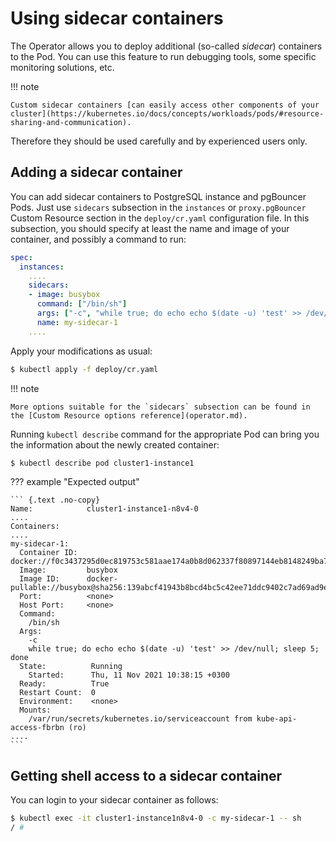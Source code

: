 # Using sidecar containers

The Operator allows you to deploy additional (so-called *sidecar*) containers to
the Pod. You can use this feature to run debugging tools, some specific
monitoring solutions, etc.

!!! note

    Custom sidecar containers [can easily access other components of your cluster](https://kubernetes.io/docs/concepts/workloads/pods/#resource-sharing-and-communication).
Therefore they should be used carefully and by experienced users only.

## Adding a sidecar container

You can add sidecar containers to PostgreSQL instance and pgBouncer
Pods. Just use `sidecars` subsection in the `instances` or `proxy.pgBouncer`
Custom Resource section in the `deploy/cr.yaml` configuration file. In this
subsection, you should specify at least the name and image of your container,
and possibly a command to run:

```yaml
spec:
  instances:
    ....
    sidecars:
    - image: busybox
      command: ["/bin/sh"]
      args: ["-c", "while true; do echo echo $(date -u) 'test' >> /dev/null; sleep 5; done"]
      name: my-sidecar-1
    ....
```

Apply your modifications as usual:

``` {.bash data-prompt="$" }
$ kubectl apply -f deploy/cr.yaml
```

!!! note

    More options suitable for the `sidecars` subsection can be found in the [Custom Resource options reference](operator.md).

Running `kubectl describe` command for the appropriate Pod can bring you the
information about the newly created container:

``` {.bash data-prompt="$" }
$ kubectl describe pod cluster1-instance1
```
??? example "Expected output"

    ``` {.text .no-copy}
    Name:            cluster1-instance1-n8v4-0
    ....
    Containers:
    ....
    my-sidecar-1:
      Container ID:  docker://f0c3437295d0ec819753c581aae174a0b8d062337f80897144eb8148249ba742
      Image:         busybox
      Image ID:      docker-pullable://busybox@sha256:139abcf41943b8bcd4bc5c42ee71ddc9402c7ad69ad9e177b0a9bc4541f14924
      Port:          <none>
      Host Port:     <none>
      Command:
        /bin/sh
      Args:
        -c
        while true; do echo echo $(date -u) 'test' >> /dev/null; sleep 5; done
      State:          Running
        Started:      Thu, 11 Nov 2021 10:38:15 +0300
      Ready:          True
      Restart Count:  0
      Environment:    <none>
      Mounts:
        /var/run/secrets/kubernetes.io/serviceaccount from kube-api-access-fbrbn (ro)
    ....
    ```

## Getting shell access to a sidecar container

You can login to your sidecar container as follows:

``` {.bash data-prompt="$" }
$ kubectl exec -it cluster1-instance1n8v4-0 -c my-sidecar-1 -- sh
/ #
```
